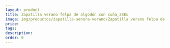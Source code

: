 ```yaml
---
layout: product
title: Zapatilla verano felpa de algodón con cuña_28Eu
image: img/productos/zapatilla-senora-verano/Zapatilla verano felpa de algodón con cuña_28Eu.webp
price: 
tags: 
description: 
order: 0
---
```

